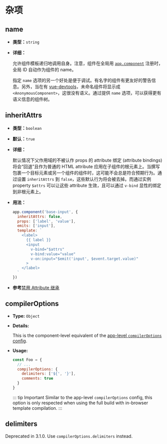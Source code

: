 # 杂项

## name

- **类型：**`string`

- **详细：**

  允许组件模板递归地调用自身。注意，组件在全局用 [`app.component`](/api/application-api.html#component) 注册时，全局 ID 自动作为组件的 name。

  指定 `name` 选项的另一个好处是便于调试。有名字的组件有更友好的警告信息。另外，当在有 [vue-devtools](https://github.com/vuejs/vue-devtools)，未命名组件将显示成 `<AnonymousComponent>`，这很没有语义。通过提供 `name` 选项，可以获得更有语义信息的组件树。

## inheritAttrs

- **类型：**`boolean`

- **默认：**`true`

- **详细：**

  默认情况下父作用域的不被认作 props 的 attribute 绑定 (attribute bindings) 将会“回退”且作为普通的 HTML attribute 应用在子组件的根元素上。当撰写包裹一个目标元素或另一个组件的组件时，这可能不会总是符合预期行为。通过设置 `inheritAttrs` 到 `false`，这些默认行为将会被去掉。而通过实例 property `$attrs` 可以让这些 attribute 生效，且可以通过 `v-bind` 显性的绑定到非根元素上。

- **用法：**

  ```js
  app.component('base-input', {
    inheritAttrs: false,
    props: ['label', 'value'],
    emits: ['input'],
    template: `
      <label>
        {{ label }}
        <input
          v-bind="$attrs"
          v-bind:value="value"
          v-on:input="$emit('input', $event.target.value)"
        >
      </label>
    `
  })
  ```

-  **参考**[禁用 Attribute 继承](../guide/component-attrs.html#禁用-attribute-继承)

<!-- TODO: translation -->
## compilerOptions <Badge text="3.1+" />

- **Type:** `Object`

- **Details:**

  This is the component-level equivalent of the [app-level `compilerOptions` config](/api/application-config.html#compileroptions).

- **Usage:**

  ```js
  const Foo = {
    // ...
    compilerOptions: {
      delimiters: ['${', '}'],
      comments: true
    }
  }
  ```

  ::: tip Important
  Similar to the app-level `compilerOptions` config, this option is only respected when using the full build with in-browser template compilation.
  :::

## delimiters <Badge text="deprecated" type="warning" />

Deprecated in 3.1.0. Use `compilerOptions.delimiters` instead.
